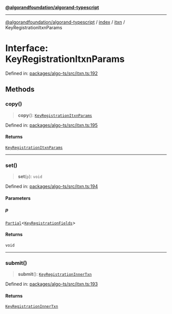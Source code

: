 [**@algorandfoundation/algorand-typescript**](../../../../README.md)

***

[@algorandfoundation/algorand-typescript](../../../../README.md) / [index](../../../README.md) / [itxn](../README.md) / KeyRegistrationItxnParams

# Interface: KeyRegistrationItxnParams

Defined in: [packages/algo-ts/src/itxn.ts:192](https://github.com/algorandfoundation/puya-ts/blob/main/packages/algo-ts/src/itxn.ts#L192)

## Methods

### copy()

> **copy**(): [`KeyRegistrationItxnParams`](KeyRegistrationItxnParams.md)

Defined in: [packages/algo-ts/src/itxn.ts:195](https://github.com/algorandfoundation/puya-ts/blob/main/packages/algo-ts/src/itxn.ts#L195)

#### Returns

[`KeyRegistrationItxnParams`](KeyRegistrationItxnParams.md)

***

### set()

> **set**(`p`): `void`

Defined in: [packages/algo-ts/src/itxn.ts:194](https://github.com/algorandfoundation/puya-ts/blob/main/packages/algo-ts/src/itxn.ts#L194)

#### Parameters

##### p

[`Partial`](../../../-internal-/type-aliases/Partial.md)\<[`KeyRegistrationFields`](KeyRegistrationFields.md)\>

#### Returns

`void`

***

### submit()

> **submit**(): [`KeyRegistrationInnerTxn`](KeyRegistrationInnerTxn.md)

Defined in: [packages/algo-ts/src/itxn.ts:193](https://github.com/algorandfoundation/puya-ts/blob/main/packages/algo-ts/src/itxn.ts#L193)

#### Returns

[`KeyRegistrationInnerTxn`](KeyRegistrationInnerTxn.md)
